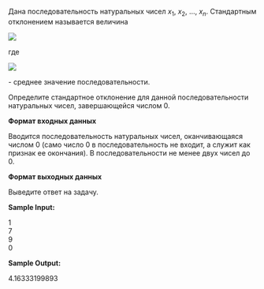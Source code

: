 Дана последовательность натуральных чисел $x_1$, $x_2$, ..., $x_n$. Стандартным отклонением называется величина

![](https://ucarecdn.com/a5272a3c-f857-4969-a054-0a362300c32d/)

где

![](https://ucarecdn.com/f6612807-4fb8-42fc-802e-5221860e8fa2/)

\- среднее значение последовательности.

Определите стандартное отклонение для данной последовательности натуральных чисел, завершающейся числом 0.

**Формат входных данных**

Вводится последовательность натуральных чисел, оканчивающаяся числом 0 (само число 0 в последовательность не входит, а служит как признак ее окончания). В последовательности не менее двух чисел до 0.

**Формат выходных данных**

Выведите ответ на задачу.  

**Sample Input:**

1  
7  
9  
0

**Sample Output:**

4.16333199893
